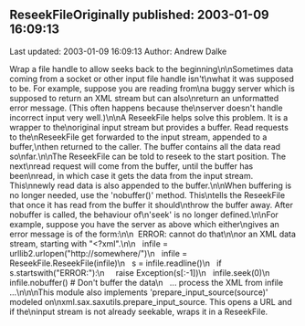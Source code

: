 ## ReseekFileOriginally published: 2003-01-09 16:09:13 
Last updated: 2003-01-09 16:09:13 
Author: Andrew Dalke 
 
Wrap a file handle to allow seeks back to the beginning\n\nSometimes data coming from a socket or other input file handle isn't\nwhat it was supposed to be.  For example, suppose you are reading from\na buggy server which is supposed to return an XML stream but can also\nreturn an unformatted error message.  (This often happens because the\nserver doesn't handle incorrect input very well.)\n\nA ReseekFile helps solve this problem.  It is a wrapper to the\noriginal input stream but provides a buffer.  Read requests to the\nReseekFile get forwarded to the input stream, appended to a buffer,\nthen returned to the caller.  The buffer contains all the data read so\nfar.\n\nThe ReseekFile can be told to reseek to the start position.  The next\nread request will come from the buffer, until the buffer has been\nread, in which case it gets the data from the input stream.  This\nnewly read data is also appended to the buffer.\n\nWhen buffering is no longer needed, use the 'nobuffer()' method.  This\ntells the ReseekFile that once it has read from the buffer it should\nthrow the buffer away.  After nobuffer is called, the behaviour of\n'seek' is no longer defined.\n\nFor example, suppose you have the server as above which either\ngives an error message is of the form:\n\n&nbsp;&nbsp;ERROR: cannot do that\n\nor an XML data stream, starting with "<?xml".\n\n&nbsp;&nbsp;  infile = urllib2.urlopen("http://somewhere/")\n&nbsp;&nbsp;  infile = ReseekFile.ReseekFile(infile)\n&nbsp;&nbsp;  s = infile.readline()\n&nbsp;&nbsp;  if s.startswith("ERROR:"):\n&nbsp;&nbsp;&nbsp;&nbsp;      raise Exception(s[:-1])\n&nbsp;&nbsp;  infile.seek(0)\n&nbsp;&nbsp;  infile.nobuffer()   # Don't buffer the data\n&nbsp;&nbsp;   ... process the XML from infile ...\n\n\nThis module also implements 'prepare_input_source(source)' modeled on\nxml.sax.saxutils.prepare_input_source.  This opens a URL and if the\ninput stream is not already seekable, wraps it in a ReseekFile.